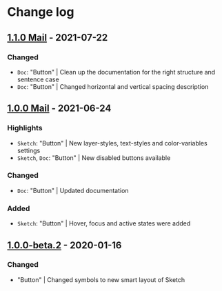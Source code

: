 # Change log

## [1.1.0 Mail](https://github.com/cake-hub/lidl-mail-sketch/tree/v1.1.0) - 2021-07-22

### Changed

* `Doc`: "Button" | Clean up the documentation for the right structure and sentence case
* `Doc`: "Button" | Changed horizontal and vertical spacing description


## [1.0.0 Mail](https://github.com/cake-hub/lidl-mail-sketch/tree/v1.0.0) - 2021-06-24

### Highlights

* `Sketch`: "Button" | New layer-styles, text-styles and color-variables settings
* `Sketch`, `Doc`: "Button" | New disabled buttons available

### Changed

* `Doc`: "Button" | Updated documentation

### Added

* `Sketch`: "Button" | Hover, focus and active states were added


## [1.0.0-beta.2](https://www.secrz.de/bitbucket/projects/UXCAKE/repos/lidl-cake-ui-mail/browse?at=refs%2Ftags%2Fv1.0.0-beta.2) - 2020-01-16

### Changed

* "Button" | Changed symbols to new smart layout of Sketch
